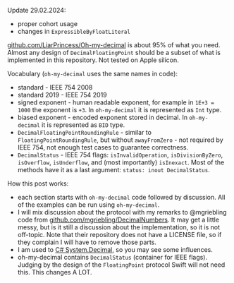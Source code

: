 Update 29.02.2024:
- proper cohort usage
- changes in `ExpressibleByFloatLiteral`

[github.com/LiarPrincess/Oh-my-decimal](https://github.com/LiarPrincess/Oh-my-decimal) is about 95% of what you need. Almost any design of `DecimalFloatingPoint` should be a subset of what is implemented in this repository. Not tested on Apple silicon.

Vocabulary (`oh-my-decimal` uses the same names in code):

- standard - IEEE 754 2008
- standard 2019 - IEEE 754 2019
- signed exponent - human readable exponent, for example in `1E+3 = 1000` the exponent is `+3`. In `oh-my-decimal` it is represented as `Int` type.
- biased exponent - encoded exponent stored in decimal. In `oh-my-decimal` it is represented as `BID` type.
- `DecimalFloatingPointRoundingRule` - similar to `FloatingPointRoundingRule`, but without `awayFromZero` - not required by IEEE 754, not enough test cases to guarantee correctness.
- `DecimalStatus` - IEEE 754 flags: `isInvalidOperation`, `isDivisionByZero`, `isOverflow`, `isUnderflow`, and (most importantly) `isInexact`. Most of the methods have it as a last argument: `status: inout DecimalStatus`.

How this post works:

- each section starts with `oh-my-decimal` code followed by discussion. All of the examples can be run using `oh-my-decimal`.
- I will mix discussion about the protocol with my remarks to @mgriebling code from [github.com/mgriebling/DecimalNumbers](https://github.com/mgriebling/DecimalNumbers/tree/main). It may get a little messy, but is it still a discussion about the implementation, so it is not off-topic. Note that their repository does not have a LICENSE file, so if they complain I will have to remove those parts.
- I am used to [C# System.Decimal](https://learn.microsoft.com/en-us/dotnet/api/system.decimal?view=net-7.0), so you may see some influences.
- oh-my-decimal contains `DecimalStatus` (container for IEEE flags). Judging by the design of the `FloatingPoint` protocol Swift will not need this. This changes A LOT.
